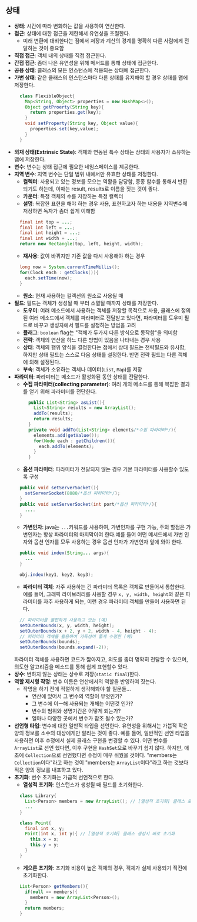 ## 상태
- __상태__: 시간에 따라 변화하는 값을 사용하여 연산한다.
- __접근__: 상태에 대한 접근을 제한해서 유연성을 조절한다.
  - 미래 변환에 대비한다는 점에서 저장과 계산의 경계를 명확히 다른 사람에게 전달하는 것이 중요함
- __직접 접근__: 객체 내의 상태를 직접 접근한다.
- __간접 접근__: 좀더 나은 유연성을 위해 메서드를 통해 상태에 접근한다.
- __공용 상태__: 클래스의 모든 인스턴스에 적용되는 상태에 접근한다.
- __가변 상태__: 같은 클래스의 인스턴스마다 다른 상태를 유지해야 할 경우 상태를 맵에 저장한다.
  ```java
    class FlexibleObject{
      Map<String, Object> properties = new HashMap<>();
      Object getProerty(String key){
        return properties.get(key);
      }
      void setProperty(String key, Object value){
        properties.set(key,value);
      }
    }
  ```
- __외재 상태(Extrinsic State)__: 객체와 연동된 특수 상태는 상태의 사용자가 소유하는 맵에 저장한다.
- __변수__: 변수는 상태 접근에 필요한 네임스페이스를 제공한다.
- __지역 변수__: 지역 변수는 단일 범위 내에서만 유효한 상태를 저정한다.
  - __컬렉터__: 사용되고 있는 정보를 모으는 역활을 담당함, 종종 함수를 통해서 반환되기도 하는데, 이때는
  result, results로 이름을 짓는 것이 좋다.
  - __카운터__: 특정 객체의 수를 저장하는 특정 컬렉터
  - __설명__: 복잡한 표현을 해야 하는 경우 사용, 표현하고자 하는 내용을 지역변수에 저장하면 독자가 좀더 쉽게 이해함
  ```java
    final int top = ...;
    final int left = ...;
    final int height = ...;
    final int width = ...;
    return new Rectangle(top, left, height, width);
  ```
  - __재사용__: 값이 바뀌지만 기존 값을 다시 사용해야 하는 경우
  ```java
    long now = System.currentTimeMillis();
    for(Clock each : getClocks()){
      each.setTime(now);
    }
  ```
  - __원소__: 현재 사용하는 컬렉션의 원소로 사용될 때
- __필드__: 필드는 객체가 생성될 때 부터 소멸될 때까지 상태를 저장한다.
  - __도우미__: 여러 메소드에서 사용하는 객체를 저장할 목적으로 사용,
  클래스에 정의된 여러 메소드에서 객체를 파라미터로 전달받고 있다면, 파라미터를 도우미 필드로 바꾸고
  생성자에서 필드를 설정하는 방법을 고려
  - __플래그__: ```boolean``` flag는 "객체가 두가지 다른 방식으로 동작함"을 의미함
  - __전략__: 객체의 연산을 하느 다른 방법이 있음을 나타내는 경우 사용
  - __상태__: 객체의 행위 양식을 결정한다는 점에서 상태 필드는 전략필드와 유사함, 하지만 상태 필드는
  스스로 다음 상태를 설정한다. 반면 전략 필드는 다른 객체에 의해 설정된다.
  - __부속__: 객체가 소유하는 객체나 데이터(```List```, ```Map```)를 저장
- __파라미터__: 파라미터는 메소드가 활성화된 동안 상태를 전달한다.
  - __수집 파라미터(collecting parameter)__: 여러 개의 메소드를 통해 복잡한 결과를 얻기 위해 파라미터를 전단한다.
    ```java
      public List<String> asList(){
        List<String> results = new ArrayList();
        addTo(results);
        return results;
      }
      private void addTo(List<String> elements/*수집 파라미터*/){
        elements.add(getValue());
        for(Node each : getChildren()){
          each.addTo(elements);
        }
      }
    ```
  - __옵션 파라미터__: 파라미터가 전달되지 않는 경우 기본 파라미터를 사용할수 있도록 구성
  ```java
    public void setServerSocket(){
      setServerSocket(8080/*옵션 파라미터*/);
    }
    public void setServerSocket(int port/*옵션 파라미터*/){
      ....
    }
  ```
  - __가변인자__: java는 ```...```키워드를 사용하여, 가변인자를 구현 가능,
  주의 할점은 가변인자는 항상 파라미터의 마지막이여 한다.예를 들어 어떤 메서드에서 가변 인자와 옵션 인자를
  모두 사용하는 경우 옵션 인자가 가변인자 앞에 와야 한다.
  ```java
    public void index(String... args){
      ...
    }

    obj.index(key1, key2, key3);
  ```
  - __파라미터 객체__: 자주 사용하는 긴 파라미터 목록은 객체로 만들어서 통합한다.
  예를 들어, 그래픽 라이브러리를 사용할 경우 ```x, y, width, height```와 같은 파라미터를
  자주 사용하게 되는, 이런 경우 파라미터 객체를 만들어 사용하면 된다.
  ```java
    // 파라미터를 불편하게 사용하고 있는 (예)
    setOuterBounds(x, y, width, height);
    setOuterBounds(x + 2, y + 2, width - 4, height - 4);
    // 파라미터 객체를 활용하여 가독성이 좋게 수정한 (예)
    setOuterBounds(bounds);
    setOuterBounds(bounds.expand(-2));
  ```
  파라미터 객체를 사용하면 코드가 짧아지고, 의도를 좀더 명확히 전달할 수 있으며,
  의도한 알고리즘을 메소드를 통해 쉽게 표현할수 있다.
- __상수__: 변하지 않는 상태는 상수로 저장(```static final```)한다.
- __역할 제시형 작명__: 변수 이름은 연산에서의 역할을 반영하여 짓는다.
  - 작명을 하기 전에 적절하게 생각해봐야 할 질문들...
    - 연산에 있어서 그 변수의 역할이 무엇인가?
    - 그 변수에 이ㅡ해 사용되는 개체는 어떤것 인가?
    - 변수의 범위와 셩명기간은 어떻게 되는가?
    - 얼마나 다양한 곳에서 변수가 참조 될수 있는가?
- __선언형 타입__: 변수에 대한 일반적 타입을 선언한다. 유연성을 위해서는 가븝적 작은 양의 정보를 소수의
대상에게만 알리는 것이 좋다. 예를 들어, 일반적인 선언 타입을 사용하면 이후 수정에서 실제 클래스 구현을
변경할 수 있다. 어떤 변수를 ```ArrayList```로 선언 했다면, 이후 구현을 ```HashSet```으로 바꾸기 쉽지 않다.
하지만, 애초에 ```Collection```으로 선언했다면 수정이 매우 쉬웠을 것이다.
"members는 ```Collection```이다"라고 하는 것이 "members는 ```ArrayList```이다"라고 하는 것보다 적은 양의 정보를 내포하고 있다.
- __초기화__: 변수 초기화는 가급적 선언적으로 한다.
  - __열성적 초기화__: 인스턴스가 생성될 때 필드를 초기화한다.
  ```java
    class Library{
      List<Person> members = new ArrayList(); // [열성적 초기화] 클래스 로딩시 바로 초기화
      ...
    }

    class Point{
      final int x, y;
      Point(int x, int y){ // [열성적 초기화] 클래스 생성시 바로 초기화
        this.x = x;
        this.y = y;
      }
    }
  ```
  - __게으른 초기화__: 초기화 비용이 높은 객체의 경우, 객체가 실제 사용되기 직전에 초기화한다.
  ```java
    List<Person> getMembers(){
      if(null == members){
        members = new ArrayList<Person>(); 
      }
      return members;
    }

  ```

